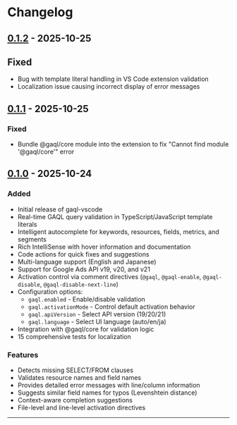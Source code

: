 # Changelog

## [0.1.2] - 2025-10-25

## Fixed

- Bug with template literal handling in VS Code extension validation
- Localization issue causing incorrect display of error messages

## [0.1.1] - 2025-10-25

### Fixed

- Bundle @gaql/core module into the extension to fix "Cannot find module '@gaql/core'" error

## [0.1.0] - 2025-10-24

### Added

- Initial release of gaql-vscode
- Real-time GAQL query validation in TypeScript/JavaScript template literals
- Intelligent autocomplete for keywords, resources, fields, metrics, and segments
- Rich IntelliSense with hover information and documentation
- Code actions for quick fixes and suggestions
- Multi-language support (English and Japanese)
- Support for Google Ads API v19, v20, and v21
- Activation control via comment directives (`@gaql`, `@gaql-enable`, `@gaql-disable`, `@gaql-disable-next-line`)
- Configuration options:
  - `gaql.enabled` - Enable/disable validation
  - `gaql.activationMode` - Control default activation behavior
  - `gaql.apiVersion` - Select API version (19/20/21)
  - `gaql.language` - Select UI language (auto/en/ja)
- Integration with @gaql/core for validation logic
- 15 comprehensive tests for localization

### Features

- Detects missing SELECT/FROM clauses
- Validates resource names and field names
- Provides detailed error messages with line/column information
- Suggests similar field names for typos (Levenshtein distance)
- Context-aware completion suggestions
- File-level and line-level activation directives

---

[0.1.2]: https://github.com/kage1020/google-ads-query-language/releases/tag/vscode-extension-v0.1.2
[0.1.1]: https://github.com/kage1020/google-ads-query-language/releases/tag/vscode-extension-v0.1.1
[0.1.0]: https://github.com/kage1020/google-ads-query-language/releases/tag/vscode-extension-v0.1.0
